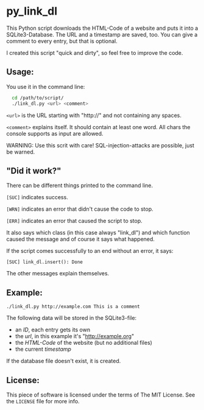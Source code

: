 py_link_dl
==========

This Python script downloads the HTML-Code of a website and puts it into a SQLite3-Database. The URL and a timestamp are saved, too. You can give a comment to every entry, but that is optional.

I created this script "quick and dirty", so feel free to improve the code.

Usage:
------
You use it in the command line:

```bash
  cd /path/to/script/
  ./link_dl.py <url> <comment>
```

```<url>``` is the URL starting with "http://" and not containing any spaces.

```<comment>``` explains itself. It should contain at least one word. All chars the console supports as input are allowed.

WARNING: Use this scrit with care! SQL-injection-attacks are possible, just be warned.

"Did it work?"
--------------
There can be different things printed to the command line.

```[SUC]``` indicates success.

```[WRN]``` indicates an error that didn't cause the code to stop.

```[ERR]``` indicates an error that caused the script to stop.

It also says which class (in this case always "link_dl") and which function caused the message and of course it says what happened.

If the script comes successfully to an end without an error, it says:

```[SUC] link_dl.insert(): Done```

The other messages explain themselves.

Example:
--------
```./link_dl.py http://example.com This is a comment```

The following data will be stored in the SQLite3-file:
- an *ID*, each entry gets its own
- the *url*, in this example it's "http://example.org"
- the *HTML-Code* of the website (but no additional files)
- the current *timestamp*

If the database file doesn't exist, it is created.

License:
--------

This piece of software is licensed under the terms of The MIT License.
See the ```LICENSE``` file for more info.
